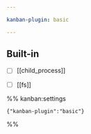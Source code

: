 ```yaml
---

kanban-plugin: basic

---
```


## Built-in

- [ ] [[child_process]]
- [ ] [[fs]]




%% kanban:settings
```
{"kanban-plugin":"basic"}
```
%%